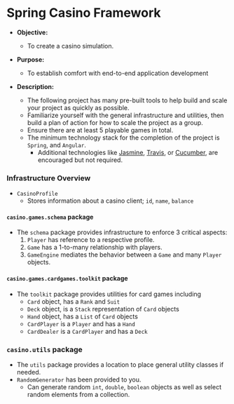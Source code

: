 # Spring Casino Framework
* **Objective:**
    * To create a casino simulation.

* **Purpose:**
    * To establish comfort with end-to-end application development

* **Description:**
    * The following project has many pre-built tools to help build and scale your project as quickly as possible.
    * Familiarize yourself with the general infrastructure and utilities, then build a plan of action for how to scale the project as a group.
    * Ensure there are at least 5 playable games in total.
    * The minimum technology stack for the completion of the project is `Spring`, and `Angular`.
        * Additional technologies like [Jasmine](https://en.wikipedia.org/wiki/Jasmine_(JavaScript_testing_framework)), [Travis](travis-ci.org/), or [Cucumber](https://cucumber.io/), are encouraged but not required.


### Infrastructure Overview

* `CasinoProfile`
    * Stores information about a casino client; `id`, `name`, `balance`

#### `casino.games.schema` package
* The `schema` package provides infrastructure to enforce 3 critical aspects:
    1. `Player` has reference to a respective profile.
    2. `Game` has a 1-to-many relationship with players.
    3. `GameEngine` mediates the behavior between a `Game` and many `Player` objects.
    
#### `casino.games.cardgames.toolkit` package
* The `toolkit` package provides utilities for card games including
    * `Card` object, has a `Rank` and `Suit`
    * `Deck` object, is a `Stack` representation of `Card` objects
    * `Hand` object, has a `List` of `Card` objects
    * `CardPlayer` is a `Player` and has a `Hand`
    * `CardDealer` is a `CardPlayer` and has a `Deck`
    
### `casino.utils` package
* The `utils` package provides a location to place general utility classes if needed.
* `RandomGenerator` has been provided to you.
    * Can generate random `int`, `double`, `boolean` objects as well as select random elements from a collection. 